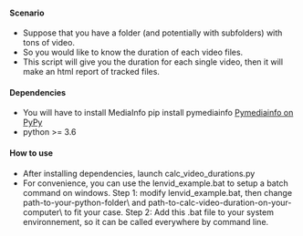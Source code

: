 #### Scenario
- Suppose that you have a folder (and potentially with subfolders) with tons of video.
- So you would like to know the duration of each video files.
- This script will give you the duration for each single video, then it will make an html report of tracked files.

#### Dependencies
- You will have to install MediaInfo
pip install pymediainfo
[Pymediainfo on PyPy](https://pypi.org/project/pymediainfo/)
- python >= 3.6

#### How to use
- After installing dependencies, launch calc_video_durations.py
- For convenience, you can use the lenvid_example.bat to setup a batch command on windows.
Step 1: modify lenvid_example.bat, then change path-to-your-python-folder\ and path-to-calc-video-duration-on-your-computer\ to fit your case.
Step 2: Add this .bat file to your system environnement, so it can be called everywhere by command line.
